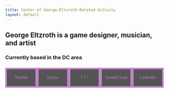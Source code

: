 ```yaml
---
title: Center of George-Eltzroth-Related Activity
layout: default
---
```


<h2>George Eltzroth is a game designer, musician, and artist</h2>
<h3>Currently based in the DC area</h3>
<p id="socials" style="text-align: justify; text-align-last: justify; display: flex;">
    <style>
        #socials a
        {
            border-style:solid;
            border-top-width: 4pt;
            border-bottom-width:4pt;
            border-right-width: 4pt;
            border-left-width: 4pt;
            background-color: #000000aa;
            text-decoration: none;
            width: 100pt;
            padding: 5pt;
            /*padding-bottom: 5pt;*/
            margin: 5pt;
            margin-left:auto;
            margin-right: auto;
            text-align: center;
            text-align-last: center;
            line-height: 28pt;
            height: 30pt;
            font-family: STV;
            transition-duration: 0.5s;
            transition-timing-function: ease-out;
            color: #c184c9;
        }
        #socials a:hover
        {
            border-bottom-width:30pt;
            height: 90pt;
            color:rgb(255, 186, 232);
            /*padding-bottom: 50pt;*/
        }
    </style>
    <br/>
    <a href="https://www.tumblr.com/babaloga">Tumblr</a>
    <a href="https://babaloga.itch.io/">Itch.io</a>
    <a href="http://crouton.net/">? ? ?</a>
    <a href="https://soundcloud.com/user-938810952">SoundCloud</a>
    <a href="https://www.linkedin.com/in/george-eltzroth-b03608161/">LinkedIn</a>
</p>